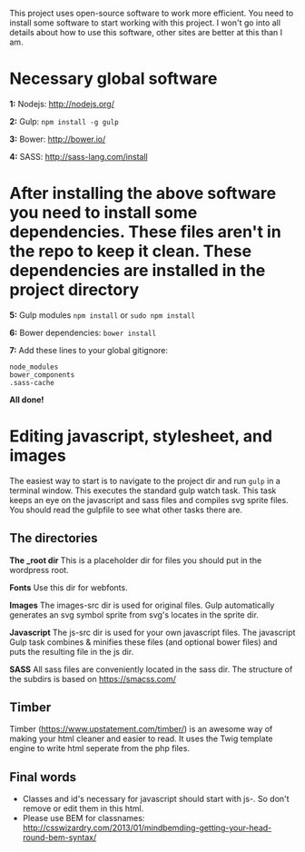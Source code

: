 This project uses open-source software to work more efficient. You need to install some software to start working with this project. I won't go into all details about how to use this software, other sites are better at this than I am.

# Necessary global software

**1:** Nodejs: <http://nodejs.org/>

**2:** Gulp: `npm install -g gulp`

**3:** Bower: <http://bower.io/>

**4:** SASS: <http://sass-lang.com/install>

# After installing the above software you need to install some dependencies. These files aren't in the repo to keep it clean. These dependencies are installed in the project directory

**5:** Gulp modules `npm install` or `sudo npm install`

**6:** Bower dependencies: `bower install`

**7:** Add these lines to your global gitignore:

```
node_modules
bower_components
.sass-cache
```

**All done!**

# Editing javascript, stylesheet, and images

The easiest way to start is to navigate to the project dir and run `gulp` in a terminal window. This executes the standard gulp watch task. This task keeps an eye on the javascript and sass files and compiles svg sprite files. You should read the gulpfile to see what other tasks there are.

## The directories

**The _root dir** This is a placeholder dir for files you should put in the wordpress root.

**Fonts** Use this dir for webfonts.

**Images** The images-src dir is used for original files. Gulp automatically generates an svg symbol sprite from svg's locates in the sprite dir.

**Javascript** The js-src dir is used for your own javascript files. The javascript Gulp task combines & minifies these files (and optional bower files) and puts the resulting file in the js dir.

**SASS** All sass files are conveniently located in the sass dir. The structure of the subdirs is based on <https://smacss.com/>

## Timber

Timber (<https://www.upstatement.com/timber/>) is an awesome way of making your html cleaner and easier to read. It uses the Twig template engine to write html seperate from the php files.

## Final words

- Classes and id's necessary for javascript should start with js-. So don't remove or edit them in this html.
- Please use BEM for classnames: <http://csswizardry.com/2013/01/mindbemding-getting-your-head-round-bem-syntax/>
